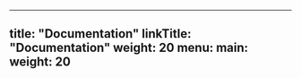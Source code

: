 
---
title: "Documentation"
linkTitle: "Documentation"
weight: 20
menu:
  main:
    weight: 20
---





